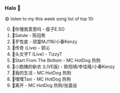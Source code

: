 

### Halo 👋

😄 listen to my this week song list of top 10:

0. 🌈你懂我意思吗 - 瘦子E.SO
1. 🌈Salute - 陈冠希
2. 🌈歹性底 - 顽童MJ116/小春Kenzy
3. 🌈传奇 (Live) - 郭沁
4. 🌈头文字T (Live) - TizzyT
5. 🌈Start From The Bottom - MC HotDog 热狗
6. 🌈小跑猪的新衣 (LIVE版) - 欧阳靖/李佳隆/小春Kenzy
7. 🌈我的生活 - MC HotDog 热狗
8. 🌈嘿嘿Taxi - MC HotDog 热狗
9. 🌈离开 - MC HotDog 热狗/张震岳

